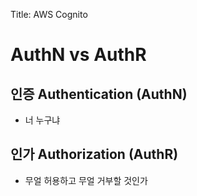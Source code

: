 Title: AWS Cognito
# AuthN vs AuthR
## 인증 Authentication (AuthN)
- 너 누구냐

## 인가 Authorization (AuthR)
- 무얼 허용하고 무얼 거부할 것인가

